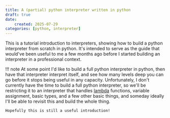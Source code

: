 ```yaml
---
title: A (partial) python interpreter written in python
draft: true
date:
    created: 2025-07-29
categories: [python, interpreter]
---
```


This is a tutorial introduction to interpreters, showing how to build a python interpreter from scratch in python. It's intended to serve as the guide that would've been useful to me a few months ago before I started building an interpreter in a professional context.

<!-- more -->

!!! note
    At some point I'd like to build a full python interpreter in python, then have that interpreter interpret itself, and see how many levels deep you can go before it stops being useful in any capacity. Unfortunately, I don't currently have the time to build a full python interpreter, so we'll be restricting it to an interpreter that handles [lambda](https://en.wikipedia.org/wiki/Anonymous_function) functions, variable assignment, basic types, and a few other basic things, and someday ideally I'll be able to revisit this and build the whole thing.

    Hopefully this is still a useful introduction!

